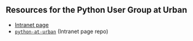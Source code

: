 ## Resources for the Python User Group at Urban 

* [Intranet page](https://ui-research.github.io/python-at-urban/) 
* [`python-at-urban`]((https://github.com/UI-Research/python-at-urban)) (Intranet page repo) 